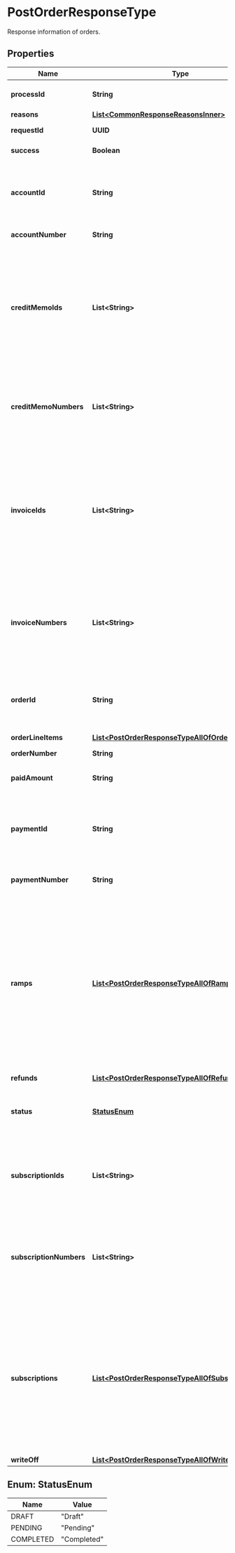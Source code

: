 

# PostOrderResponseType

Response information of orders.

## Properties

| Name | Type | Description | Notes |
|------------ | ------------- | ------------- | -------------|
|**processId** | **String** | The ID of the process that handles the operation.  |  [optional] |
|**reasons** | [**List&lt;CommonResponseReasonsInner&gt;**](CommonResponseReasonsInner.md) |  |  [optional] |
|**requestId** | **UUID** | Unique identifier of the request.  |  [optional] |
|**success** | **Boolean** | Indicates whether the call succeeded.  |  [optional] |
|**accountId** | **String** | The account ID for the order. This field is returned instead of the &#x60;accountNumber&#x60; field if the &#x60;returnIds&#x60; query parameter is set to &#x60;true&#x60;. |  [optional] |
|**accountNumber** | **String** | The account number for the order. |  [optional] |
|**creditMemoIds** | **List&lt;String&gt;** | An array of the credit memo IDs generated in this order request. The credit memo is only available if you have the Invoice Settlement feature enabled. This field is returned instead of the &#x60;creditMemoNumbers&#x60; field if the &#x60;returnIds&#x60; query parameter is set to &#x60;true&#x60;. |  [optional] |
|**creditMemoNumbers** | **List&lt;String&gt;** | An array of the credit memo numbers generated in this order request. The credit memo is only available if you have the Invoice Settlement feature enabled. |  [optional] |
|**invoiceIds** | **List&lt;String&gt;** | An array of the invoice IDs generated in this order request. Normally it includes one invoice ID only, but can include multiple items when a subscription was tagged as invoice separately. This field is returned instead of the &#x60;invoiceNumbers&#x60; field if the &#x60;returnIds&#x60; query parameter is set to &#x60;true&#x60;. |  [optional] |
|**invoiceNumbers** | **List&lt;String&gt;** | An array of the invoice numbers generated in this order request. Normally it includes one invoice number only, but can include multiple items when a subscription was tagged as invoice separately. |  [optional] |
|**orderId** | **String** | The ID of the order created. This field is returned instead of the &#x60;orderNumber&#x60; field if the &#x60;returnIds&#x60; query parameter is set to &#x60;true&#x60;. |  [optional] |
|**orderLineItems** | [**List&lt;PostOrderResponseTypeAllOfOrderLineItems&gt;**](PostOrderResponseTypeAllOfOrderLineItems.md) |  |  [optional] |
|**orderNumber** | **String** | The order number of the order created. |  [optional] |
|**paidAmount** | **String** | The total amount collected in this order request. |  [optional] |
|**paymentId** | **String** | The payment Id that is collected in this order request. This field is returned instead of the &#x60;paymentNumber&#x60; field if the &#x60;returnIds&#x60; query parameter is set to &#x60;true&#x60;. |  [optional] |
|**paymentNumber** | **String** | The payment number that is collected in this order request. |  [optional] |
|**ramps** | [**List&lt;PostOrderResponseTypeAllOfRamps&gt;**](PostOrderResponseTypeAllOfRamps.md) | **Note**: This field is only available if you have the Ramps feature enabled. The [Orders](https://knowledgecenter.zuora.com/Billing/Subscriptions/Orders/AA_Overview_of_Orders) feature must be enabled before you can access the [Ramps](https://knowledgecenter.zuora.com/Billing/Subscriptions/Orders/Ramps_and_Ramp_Metrics/A_Overview_of_Ramps_and_Ramp_Metrics) feature. The Ramps feature is available for customers with Enterprise and Nine editions by default. If you are a Growth customer, see [Zuora Editions](https://knowledgecenter.zuora.com/BB_Introducing_Z_Business/C_Zuora_Editions) for pricing information coming October 2020.  The ramp definitions created by this order request.  |  [optional] |
|**refunds** | [**List&lt;PostOrderResponseTypeAllOfRefunds&gt;**](PostOrderResponseTypeAllOfRefunds.md) |  |  [optional] |
|**status** | [**StatusEnum**](#StatusEnum) | Status of the order. &#x60;Pending&#x60; is only applicable for an order that contains a &#x60;CreateSubscription&#x60; order action. |  [optional] |
|**subscriptionIds** | **List&lt;String&gt;** | Container for the subscription IDs of the subscriptions in an order. This field is returned if the &#x60;returnIds&#x60; query parameter is set to &#x60;true&#x60;. |  [optional] |
|**subscriptionNumbers** | **List&lt;String&gt;** | Container for the subscription numbers of the subscriptions in an order. Subscriptions in the response are displayed in the same sequence as the subscriptions defined in the request. |  [optional] |
|**subscriptions** | [**List&lt;PostOrderResponseTypeAllOfSubscriptions&gt;**](PostOrderResponseTypeAllOfSubscriptions.md) | **Note:** This field is in Zuora REST API version control. Supported minor versions are 223.0 or later [available versions](https://developer.zuora.com/api-references/api/overview/#section/API-Versions/Minor-Version). To use this field in the method, you must set the &#x60;zuora-version&#x60; parameter to the minor version number in the request header.  Container for the subscription numbers and statuses in an order.  |  [optional] |
|**writeOff** | [**List&lt;PostOrderResponseTypeAllOfWriteOff&gt;**](PostOrderResponseTypeAllOfWriteOff.md) |  |  [optional] |



## Enum: StatusEnum

| Name | Value |
|---- | -----|
| DRAFT | &quot;Draft&quot; |
| PENDING | &quot;Pending&quot; |
| COMPLETED | &quot;Completed&quot; |



